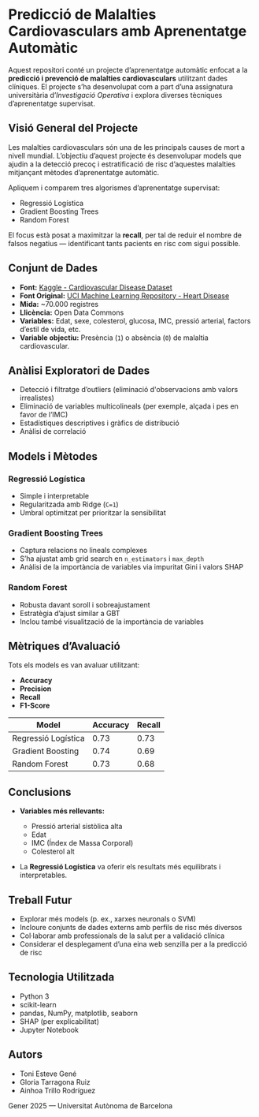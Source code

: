 # Predicció de Malalties Cardiovasculars amb Aprenentatge Automàtic

Aquest repositori conté un projecte d’aprenentatge automàtic enfocat a la **predicció i prevenció de malalties cardiovasculars** utilitzant dades clíniques. El projecte s’ha desenvolupat com a part d’una assignatura universitària d’*Investigació Operativa* i explora diverses tècniques d’aprenentatge supervisat.

## Visió General del Projecte

Les malalties cardiovasculars són una de les principals causes de mort a nivell mundial. L’objectiu d’aquest projecte és desenvolupar models que ajudin a la detecció precoç i estratificació de risc d’aquestes malalties mitjançant mètodes d’aprenentatge automàtic.

Apliquem i comparem tres algorismes d’aprenentatge supervisat:

- Regressió Logística  
- Gradient Boosting Trees  
- Random Forest

El focus està posat a maximitzar la **recall**, per tal de reduir el nombre de falsos negatius — identificant tants pacients en risc com sigui possible.

## Conjunt de Dades

- **Font:** [Kaggle - Cardiovascular Disease Dataset](https://www.kaggle.com/datasets/colewelkins/cardiovascular-disease/data)  
- **Font Original:** [UCI Machine Learning Repository - Heart Disease](https://archive.ics.uci.edu/dataset/45/heart+disease)  
- **Mida:** ~70.000 registres  
- **Llicència:** Open Data Commons  
- **Variables:** Edat, sexe, colesterol, glucosa, IMC, pressió arterial, factors d’estil de vida, etc.  
- **Variable objectiu:** Presència (`1`) o absència (`0`) de malaltia cardiovascular.

##  Anàlisi Exploratori de Dades

- Detecció i filtratge d’outliers (eliminació d'observacions amb valors irrealistes)  
- Eliminació de variables multicolineals (per exemple, alçada i pes en favor de l’IMC)  
- Estadístiques descriptives i gràfics de distribució  
- Anàlisi de correlació

## Models i Mètodes

### Regressió Logística
- Simple i interpretable  
- Regularitzada amb Ridge (`C=1`)  
- Umbral optimitzat per prioritzar la sensibilitat

### Gradient Boosting Trees
- Captura relacions no lineals complexes  
- S’ha ajustat amb grid search en `n_estimators` i `max_depth`  
- Anàlisi de la importància de variables via impuritat Gini i valors SHAP

### Random Forest
- Robusta davant soroll i sobreajustament  
- Estratègia d’ajust similar a GBT  
- Inclou també visualització de la importància de variables

##  Mètriques d’Avaluació

Tots els models es van avaluar utilitzant:

- **Accuracy**  
- **Precision**  
- **Recall** 
- **F1-Score**

| Model               | Accuracy | Recall   |
|---------------------|----------|----------|
| Regressió Logística | 0.73     | 0.73     |
| Gradient Boosting   | 0.74     | 0.69     |
| Random Forest       | 0.73     | 0.68     |

##  Conclusions 

- **Variables més rellevants:**  
  - Pressió arterial sistòlica alta  
  - Edat  
  - IMC (Índex de Massa Corporal)  
  - Colesterol alt

- La **Regressió Logística** va oferir els resultats més equilibrats i interpretables.

##  Treball Futur

- Explorar més models (p. ex., xarxes neuronals o SVM)  
- Incloure conjunts de dades externs amb perfils de risc més diversos  
- Col·laborar amb professionals de la salut per a validació clínica  
- Considerar el desplegament d’una eina web senzilla per a la predicció de risc

##  Tecnologia Utilitzada

- Python 3  
- scikit-learn  
- pandas, NumPy, matplotlib, seaborn  
- SHAP (per explicabilitat)  
- Jupyter Notebook

##  Autors

- Toni Esteve Gené  
- Gloria Tarragona Ruiz  
- Ainhoa Trillo Rodríguez
  
 Gener 2025 — Universitat Autònoma de Barcelona
